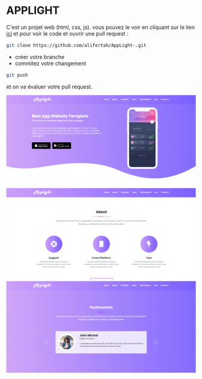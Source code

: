 # APPLIGHT
C'est un projet web (html, css, js).
vous pouvez le voir en cliquant sur le lien [ici](https://alifertah.github.io/AppLight-/contact.html)
et pour voir le code et ouvrir une pull request :
```bash 
git clone https://github.com/alifertah/AppLight-.git
```
- créer votre branche
- commitez votre changement 
```bash
git push
```
et on va évaluer votre pull request.

![](/images/screenshots/1.png)
![](/images/screenshots/2.png)
![](/images/screenshots/3.png)